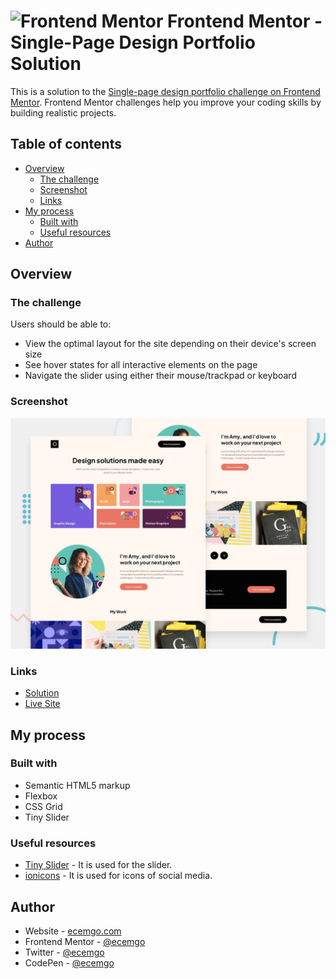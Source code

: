 # <img src="https://user-images.githubusercontent.com/13468728/222973742-9133bdb5-61f0-4f53-8b08-bb3c349e2056.png" title="Frontend Mentor" alt="Frontend Mentor" width="50" height="50"/> Frontend Mentor - Single-Page Design Portfolio Solution

This is a solution to the [Single-page design portfolio challenge on Frontend Mentor](https://www.frontendmentor.io/challenges/singlepage-design-portfolio-2MMhyhfKVo). Frontend Mentor challenges help you improve your coding skills by building realistic projects. 

## Table of contents

- [Overview](#overview)
  - [The challenge](#the-challenge)
  - [Screenshot](#screenshot)
  - [Links](#links)
- [My process](#my-process)
  - [Built with](#built-with)
  - [Useful resources](#useful-resources)
- [Author](#author)


## Overview

### The challenge

Users should be able to:

- View the optimal layout for the site depending on their device's screen size
- See hover states for all interactive elements on the page
- Navigate the slider using either their mouse/trackpad or keyboard

### Screenshot

![](./preview.jpg)


### Links

- [Solution](https://www.frontendmentor.io/solutions/responsive-singlepage-design-portfolio-J2KKY4ZaKH)
- [Live Site](https://ecemgo-single-page-design-portfolio.netlify.app/)

## My process

### Built with

- Semantic HTML5 markup
- Flexbox
- CSS Grid
- Tiny Slider

### Useful resources

- [Tiny Slider](https://github.com/ganlanyuan/tiny-slider) - It is used for the slider.
- [ionicons](https://ionic.io/ionicons) - It is used for icons of social media.

## Author

- Website - [ecemgo.com](https://www.ecemgo.com/)
- Frontend Mentor - [@ecemgo](https://www.frontendmentor.io/profile/ecemgo)
- Twitter - [@ecemgo](https://twitter.com/ecemgo)
- CodePen - [@ecemgo](https://codepen.io/ecemgo)
